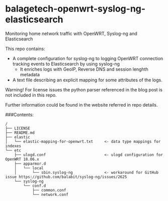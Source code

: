 # balagetech-openwrt-syslog-ng-elasticsearch
Monitoring home network traffic with OpenWRT, Syslog-ng and Elasticsearch

This repo contains:
* A complete configuration for syslog-ng to logging OpenWRT connection tracking events to Elasticsearch by using syslog-ng
  * It enriches logs with GeoIP, Reverse DNS and session lenghth metadata
* A text file describing an explicit mapping for some attributes of the logs.

Warning! For license issues the python parser referenced in the blog post is not included in this repo.

Further information could be found in the website referred in repo details.

###Contents:
```
/
├── LICENSE
├── README.md
├── elastic
│   └── elastic-mapping-for-openwrt.txt     <- data type mappings for indexes
└── etc
    ├── ulogd.conf                          <- ulogd configuration for OpenWRT 18.06.x
    ├── apparmor.d
    │   └── local
    │       └── sbin.syslog-ng              <- workaround for GitHub issue https://github.com/balabit/syslog-ng/issues/2625
    └── syslog-ng
        └── conf.d
            ├── common.conf
            └── network.conf
```
